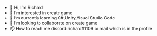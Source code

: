 - 👋 Hi, I’m Richard
- 👀 I’m interested in create game
- 🌱 I’m currently learning C#,Unity,Visual Studio Code
- 💞️ I’m looking to collaborate on create game
- 📫 How to reach me discord:richard#1109 or mail which is in the profile
<!---
richardkometa/richardkometa is a ✨ special ✨ repository because its `README.md` (this file) appears on your GitHub profile.
You can click the Preview link to take a look at your changes.
--->
